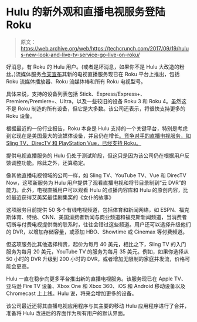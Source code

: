 # Hulu 的新外观和直播电视服务登陆 Roku 

> 原文：<https://web.archive.org/web/https://techcrunch.com/2017/09/19/hulus-new-look-and-live-tv-service-go-live-on-roku/>

好消息，有 Roku 的 Hulu 用户。(或者是坏消息，如果你不是 Hulu 大改造的粉丝。)流媒体服务[今天宣布](https://web.archive.org/web/20221206200838/https://blog.roku.com/blog/2017/09/19/hulu-live-tv-beta-available-on-roku-devices)其新的电视直播服务现已在 Roku 平台上推出，包括 Roku 流媒体播放器、Roku 流媒体棒和所有 Roku 电视型号。

具体来说，支持的设备列表包括 Stick、Express/Express+、Premiere/Premiere+、Ultra，以及一些较旧的设备 Roku 3 和 Roku 4。虽然这不是 Roku 制造的所有设备，但它是大多数。该公司还表示，将很快支持更多的 Roku 设备。

根据最近的一份行业报告，Roku 本身是 Hulu 支持的一个关键平台，特别是考虑到它现在是美国最大的流媒体设备，并且仍在增长[。竞争对手的直播电视服务，如 Sling TV、DirecTV 和 PlayStation Vue，已经支持 Roku。](https://web.archive.org/web/20221206200838/https://beta.techcrunch.com/2017/08/23/roku-is-the-top-streaming-device-in-the-u-s-and-still-growing-report-finds/)

提供电视直播服务的 Hulu 仍处于测试阶段，但这只是因为该公司仍在根据用户反馈调整功能。除此之外，还算稳定。

像其他直播电视领域的公司一样，如 Sling TV、YouTube TV、Vue 和 DirecTV Now，这项新服务为 Hulu 用户提供了观看直播电视和将节目录制到“云 DVR”的能力。此外，电视直播用户可以观看 Hulu 的点播内容库和 Hulu 的原创内容，比如最近获得艾美奖最佳剧集奖的《女仆的故事》

这项服务目前提供 50 多个有线电视频道，包括体育和新闻网络，如 ESPN、福克斯体育、特纳、CNN、美国消费者新闻与商业频道和福克斯新闻频道，当消费者切断与付费电视提供商的联系时，往往会错过这些频道。用户还可以选择升级他们的 DVR，以增加存储容量，或添加 HBO、Showtime 或 Cinemax 等付费频道。

但这项服务比其他选择稍贵，起价为每月 40 美元，相比之下，Sling TV 的入门服务为每月 20 美元，YouTube TV 的服务为每月 35 美元。例如，如果你选择从 50 小时的 DVR 升级到 200 小时的 DVR，或者增加无限制的家庭并发流，价格可能会更高。

Hulu 一直在稳步向更多平台推出新的直播电视服务。该服务现已在 Apple TV、亚马逊 Fire TV 设备、Xbox One 和 Xbox 360、iOS 和 Android 移动设备以及 Chromecast 上上线。Hulu 说，将来会增加更多的设备。

该公司最近还将其直播电视应用程序与其主要的移动 Hulu 应用程序进行了合并，准备将 Hulu 改进后的界面作为所有用户的默认界面。